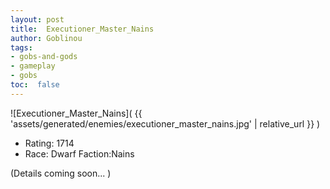 ```yaml
---
layout: post
title:  Executioner_Master_Nains
author: Goblinou
tags:
- gobs-and-gods
- gameplay
- gobs
toc:  false
---
```


![Executioner_Master_Nains]( {{ 'assets/generated/enemies/executioner_master_nains.jpg' | relative_url }} )
- Rating: 1714
- Race: Dwarf  Faction:Nains

(Details coming soon... )